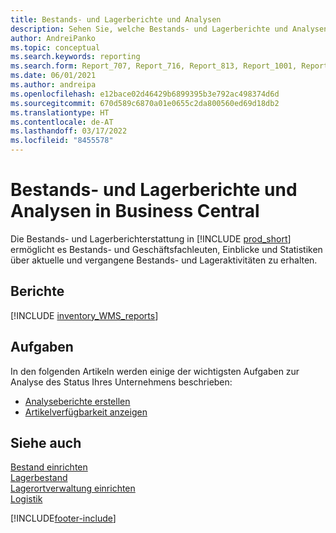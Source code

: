 ```yaml
---
title: Bestands- und Lagerberichte und Analysen
description: Sehen Sie, welche Bestands- und Lagerberichte und Analysen in der Standardversion von Business Central verfügbar sind, damit Sie Ihr Unternehmen im Auge behalten können.
author: AndreiPanko
ms.topic: conceptual
ms.search.keywords: reporting
ms.search.form: Report_707, Report_716, Report_813, Report_1001, Report_5807, Report_5808, Report_5809, Report_7313, Report_7319, Report_7320
ms.date: 06/01/2021
ms.author: andreipa
ms.openlocfilehash: e12bace02d46429b6899395b3e792ac498374d6d
ms.sourcegitcommit: 670d589c6870a01e0655c2da800560ed69d18db2
ms.translationtype: HT
ms.contentlocale: de-AT
ms.lasthandoff: 03/17/2022
ms.locfileid: "8455578"
---
```

# <a name="inventory-and-warehouse-reports-and-analytics-in-business-central"></a>Bestands- und Lagerberichte und Analysen in Business Central

Die Bestands- und Lagerberichterstattung in [!INCLUDE [prod_short](includes/prod_short.md)] ermöglicht es Bestands- und Geschäftsfachleuten, Einblicke und Statistiken über aktuelle und vergangene Bestands- und Lageraktivitäten zu erhalten.  

## <a name="reports"></a>Berichte
[!INCLUDE [inventory_WMS_reports](includes/inventory-WMS-reports-include.md)]


## <a name="tasks"></a>Aufgaben

In den folgenden Artikeln werden einige der wichtigsten Aufgaben zur Analyse des Status Ihres Unternehmens beschrieben:

* [Analyseberichte erstellen](bi-how-create-analysis-views-reports.md)  
* [Artikelverfügbarkeit anzeigen](inventory-how-availability-overview.md)


## <a name="see-also"></a>Siehe auch

[Bestand einrichten](inventory-setup-inventory.md)  
[Lagerbestand](inventory-manage-inventory.md)  
[Lagerortverwaltung einrichten](warehouse-setup-warehouse.md)  
[Logistik](warehouse-manage-warehouse.md)  

[!INCLUDE[footer-include](includes/footer-banner.md)]
